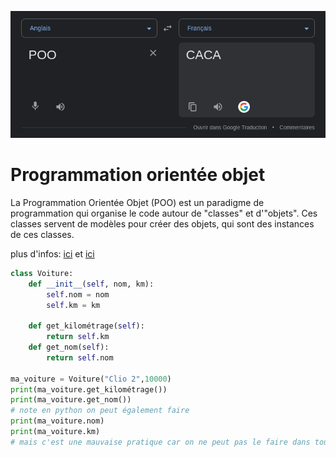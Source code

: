 ![Alt text](image.png)
# Programmation orientée objet

La Programmation Orientée Objet (POO) est un paradigme de programmation qui organise le code autour de "classes" et d'"objets". Ces classes servent de modèles pour créer des objets, qui sont des instances de ces classes.


plus d'infos: [ici](http://193.49.249.136:20180/~web/terminale/poo_voc.php) et [ici](http://193.49.249.136:20180/~web/terminale/poo_intro.php)

```py
class Voiture:
	def __init__(self, nom, km):
		self.nom = nom
        self.km = km

    def get_kilométrage(self):
        return self.km
    def get_nom(self):
        return self.nom

ma_voiture = Voiture("Clio 2",10000)
print(ma_voiture.get_kilométrage())
print(ma_voiture.get_nom())
# note en python on peut également faire 
print(ma_voiture.nom)
print(ma_voiture.km)
# mais c'est une mauvaise pratique car on ne peut pas le faire dans tout les languages et en principe l'objet est une boite noire
```